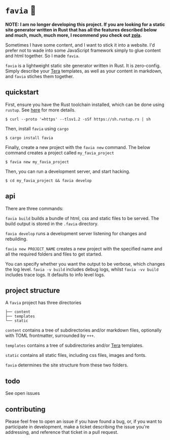# `favia` 🪸

**NOTE: I am no longer developing this project. If you are looking for a static site generator written in Rust that has all the features described below and much, much, much more, I recommend you check out [zola](https://getzola.org).**

Sometimes I have some content, and I want to stick it into a website. I'd prefer not to wade into some JavaScript framework simply to glue content and html together. So I made `favia`.

`favia` is a lightweight static site generator written in Rust. It is zero-config. Simply describe your [Tera](https://tera.netlify.app/) templates, as well as your content in markdown, and `favia` stiches them together.

## quickstart

First, ensure you have the Rust toolchain installed, which can be done using `rustup`. See [here](https://www.rust-lang.org/tools/install) for more details.

```
$ curl --proto '=https' --tlsv1.2 -sSf https://sh.rustup.rs | sh
```

Then, install `favia` using `cargo`

```
$ cargo install favia
```

Finally, create a new project with the `favia new` command. The below command creates a project called `my_favia_project`

```
$ favia new my_favia_project
```

Then, you can run a development server, and start hacking.

```
$ cd my_favia_project && favia develop
```

## api

There are three commands:

`favia build` builds a bundle of html, css and static files to be served. The build output is stored in the `.favia` directory.

`favia develop` runs a development server listening for changes and rebuilding.

`favia new PROJECT_NAME` creates a new project with the specified name and all the required folders and files to get started.

You can specify whether you want the output to be verbose, which changes the log level. `favia -v build` includes debug logs, whilst `favia -vv build` includes trace logs. It defaults to info level logs.

## project structure

A `favia` project has three directories

```
├── content
├── templates
└── static
```

`content` contains a tree of subdirectories and/or markdown files, optionally with TOML frontmatter, surrounded by `+++`.

`templates` contains a tree of subdirectories and/or [Tera](https://tera.netlify.app/) templates.

`static` contains all static files, including css files, images and fonts.

`favia` determines the site structure from these two folders.

## todo

See open issues

## contributing

Please feel free to open an issue if you have found a bug, or, if you want to participate in development, make a ticket describing the issue you're addressing, and reference that ticket in a pull request.
